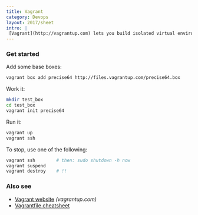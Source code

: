 ```yaml
---
title: Vagrant
category: Devops
layout: 2017/sheet
intro: |
 [Vagrant](http://vagrantup.com) lets you build isolated virtual environments for your apps.
---
```


### Get started

Add some base boxes:

<!-- {.-setup} -->

```bash
vagrant box add precise64 http://files.vagrantup.com/precise64.box
```

Work it:

```bash
mkdir test_box
cd test_box
vagrant init precise64
```

Run it:

```bash
vagrant up
vagrant ssh
```

To stop, use one of the following:

```bash
vagrant ssh        # then: sudo shutdown -h now
vagrant suspend
vagrant destroy    # !!
```

### Also see

* [Vagrant website](http://vagrantup.com) _(vagrantup.com)_
* [Vagrantfile cheatsheet](./vagrantfile)
